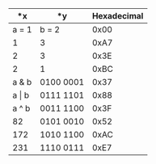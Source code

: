 |   *x      |   *y         |   Hexadecimal  |
|-----------|--------------|----------------|
|   a = 1   |   b = 2      |   0x00         |
|   1       |   3          |   0xA7         |
|   2       |   3          |   0x3E         |
|   2       |   1          |   0xBC         |
|   a & b   |   0100 0001  |   0x37         |
|   a \| b  |   0111 1101  |   0x88         |
|   a ^ b   |   0011 1100  |   0x3F         |
|   82      |   0101 0010  |   0x52         |
|   172     |   1010 1100  |   0xAC         |
|   231     |   1110 0111  |   0xE7         |